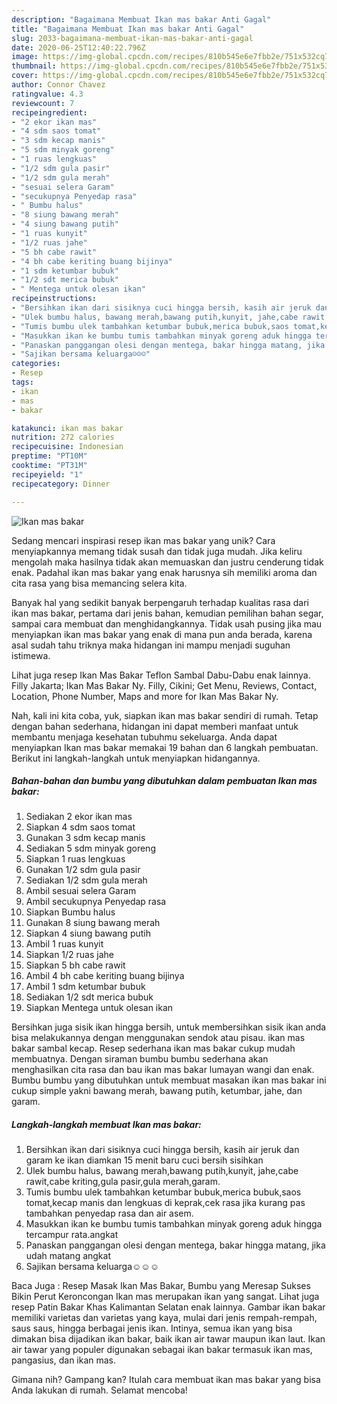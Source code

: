 ```yaml
---
description: "Bagaimana Membuat Ikan mas bakar Anti Gagal"
title: "Bagaimana Membuat Ikan mas bakar Anti Gagal"
slug: 2033-bagaimana-membuat-ikan-mas-bakar-anti-gagal
date: 2020-06-25T12:40:22.796Z
image: https://img-global.cpcdn.com/recipes/810b545e6e7fbb2e/751x532cq70/ikan-mas-bakar-foto-resep-utama.jpg
thumbnail: https://img-global.cpcdn.com/recipes/810b545e6e7fbb2e/751x532cq70/ikan-mas-bakar-foto-resep-utama.jpg
cover: https://img-global.cpcdn.com/recipes/810b545e6e7fbb2e/751x532cq70/ikan-mas-bakar-foto-resep-utama.jpg
author: Connor Chavez
ratingvalue: 4.3
reviewcount: 7
recipeingredient:
- "2 ekor ikan mas"
- "4 sdm saos tomat"
- "3 sdm kecap manis"
- "5 sdm minyak goreng"
- "1 ruas lengkuas"
- "1/2 sdm gula pasir"
- "1/2 sdm gula merah"
- "sesuai selera Garam"
- "secukupnya Penyedap rasa"
- " Bumbu halus"
- "8 siung bawang merah"
- "4 siung bawang putih"
- "1 ruas kunyit"
- "1/2 ruas jahe"
- "5 bh cabe rawit"
- "4 bh cabe keriting buang bijinya"
- "1 sdm ketumbar bubuk"
- "1/2 sdt merica bubuk"
- " Mentega untuk olesan ikan"
recipeinstructions:
- "Bersihkan ikan dari sisiknya cuci hingga bersih, kasih air jeruk dan garam ke ikan diamkan 15 menit baru cuci bersih sisihkan"
- "Ulek bumbu halus, bawang merah,bawang putih,kunyit, jahe,cabe rawit,cabe kriting,gula pasir,gula merah,garam."
- "Tumis bumbu ulek tambahkan ketumbar bubuk,merica bubuk,saos tomat,kecap manis dan lengkuas di keprak,cek rasa jika kurang pas tambahkan penyedap rasa dan air asem."
- "Masukkan ikan ke bumbu tumis tambahkan minyak goreng aduk hingga tercampur rata.angkat"
- "Panaskan panggangan olesi dengan mentega, bakar hingga matang, jika udah matang angkat"
- "Sajikan bersama keluarga☺☺☺"
categories:
- Resep
tags:
- ikan
- mas
- bakar

katakunci: ikan mas bakar 
nutrition: 272 calories
recipecuisine: Indonesian
preptime: "PT10M"
cooktime: "PT31M"
recipeyield: "1"
recipecategory: Dinner

---
```



![Ikan mas bakar](https://img-global.cpcdn.com/recipes/810b545e6e7fbb2e/751x532cq70/ikan-mas-bakar-foto-resep-utama.jpg)

Sedang mencari inspirasi resep ikan mas bakar yang unik? Cara menyiapkannya memang tidak susah dan tidak juga mudah. Jika keliru mengolah maka hasilnya tidak akan memuaskan dan justru cenderung tidak enak. Padahal ikan mas bakar yang enak harusnya sih memiliki aroma dan cita rasa yang bisa memancing selera kita.

Banyak hal yang sedikit banyak berpengaruh terhadap kualitas rasa dari ikan mas bakar, pertama dari jenis bahan, kemudian pemilihan bahan segar, sampai cara membuat dan menghidangkannya. Tidak usah pusing jika mau menyiapkan ikan mas bakar yang enak di mana pun anda berada, karena asal sudah tahu triknya maka hidangan ini mampu menjadi suguhan istimewa.

Lihat juga resep Ikan Mas Bakar Teflon Sambal Dabu-Dabu enak lainnya. Filly Jakarta; Ikan Mas Bakar Ny. Filly, Cikini; Get Menu, Reviews, Contact, Location, Phone Number, Maps and more for Ikan Mas Bakar Ny.


Nah, kali ini kita coba, yuk, siapkan ikan mas bakar sendiri di rumah. Tetap dengan bahan sederhana, hidangan ini dapat memberi manfaat untuk membantu menjaga kesehatan tubuhmu sekeluarga. Anda dapat menyiapkan Ikan mas bakar memakai 19 bahan dan 6 langkah pembuatan. Berikut ini langkah-langkah untuk menyiapkan hidangannya.

<!--inarticleads1-->

##### Bahan-bahan dan bumbu yang dibutuhkan dalam pembuatan Ikan mas bakar:

1. Sediakan 2 ekor ikan mas
1. Siapkan 4 sdm saos tomat
1. Gunakan 3 sdm kecap manis
1. Sediakan 5 sdm minyak goreng
1. Siapkan 1 ruas lengkuas
1. Gunakan 1/2 sdm gula pasir
1. Sediakan 1/2 sdm gula merah
1. Ambil sesuai selera Garam
1. Ambil secukupnya Penyedap rasa
1. Siapkan  Bumbu halus
1. Gunakan 8 siung bawang merah
1. Siapkan 4 siung bawang putih
1. Ambil 1 ruas kunyit
1. Siapkan 1/2 ruas jahe
1. Siapkan 5 bh cabe rawit
1. Ambil 4 bh cabe keriting buang bijinya
1. Ambil 1 sdm ketumbar bubuk
1. Sediakan 1/2 sdt merica bubuk
1. Siapkan  Mentega untuk olesan ikan


Bersihkan juga sisik ikan hingga bersih, untuk membersihkan sisik ikan anda bisa melakukannya dengan menggunakan sendok atau pisau. ikan mas bakar sambal kecap. Resep sederhana ikan mas bakar cukup mudah membuatnya. Dengan siraman bumbu bumbu sederhana akan menghasilkan cita rasa dan bau ikan mas bakar lumayan wangi dan enak. Bumbu bumbu yang dibutuhkan untuk membuat masakan ikan mas bakar ini cukup simple yakni bawang merah, bawang putih, ketumbar, jahe, dan garam. 

<!--inarticleads2-->

##### Langkah-langkah membuat Ikan mas bakar:

1. Bersihkan ikan dari sisiknya cuci hingga bersih, kasih air jeruk dan garam ke ikan diamkan 15 menit baru cuci bersih sisihkan
1. Ulek bumbu halus, bawang merah,bawang putih,kunyit, jahe,cabe rawit,cabe kriting,gula pasir,gula merah,garam.
1. Tumis bumbu ulek tambahkan ketumbar bubuk,merica bubuk,saos tomat,kecap manis dan lengkuas di keprak,cek rasa jika kurang pas tambahkan penyedap rasa dan air asem.
1. Masukkan ikan ke bumbu tumis tambahkan minyak goreng aduk hingga tercampur rata.angkat
1. Panaskan panggangan olesi dengan mentega, bakar hingga matang, jika udah matang angkat
1. Sajikan bersama keluarga☺☺☺


Baca Juga : Resep Masak Ikan Mas Bakar, Bumbu yang Meresap Sukses Bikin Perut Keroncongan Ikan mas merupakan ikan yang sangat. Lihat juga resep Patin Bakar Khas Kalimantan Selatan enak lainnya. Gambar ikan bakar memiliki varietas dan varietas yang kaya, mulai dari jenis rempah-rempah, saus saus, hingga berbagai jenis ikan. Intinya, semua ikan yang bisa dimakan bisa dijadikan ikan bakar, baik ikan air tawar maupun ikan laut. Ikan air tawar yang populer digunakan sebagai ikan bakar termasuk ikan mas, pangasius, dan ikan mas. 

Gimana nih? Gampang kan? Itulah cara membuat ikan mas bakar yang bisa Anda lakukan di rumah. Selamat mencoba!
